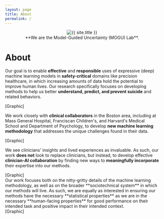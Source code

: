 ```yaml
---
layout: page
title: About
permalink: /
---
```


<center>
<img style="max-width: 300px;" src="{{ site.author.image }}" alt="{{ site.title }}" class="circle-image">

<div markdown="1">
**We are the Model-Guided Uncertainty (MOGU) Lab**.
</div>
</center>


# About

<div class="container">
<div class="row">
<div markdown="1" class="col-lg-6 about-box">

Our goal is to enable **effective** and **responsible** uses of expressive (deep) machine learning models in **safety-critical** domains like precision healthcare, in which increasing amounts of data hold the potential to improve human lives. Our research specifically focuses on developing methods to help us better **understand, predict, and prevent suicide** and related behaviors.    

</div>
<div class="col-lg-6 about-box">
[Graphic]
</div>
</div>

<div class="row">
<div markdown="1" class="col-lg-6 about-box">

We work closely with **clinical collaborators** in the Boston area, including at Mass General Hospital, Franciscan Children's, and Harvard's Medical School and Department of Psychology, to develop **new machine learning methodology** that addresses the unique challenges found in their data. 

</div>
<div class="col-lg-6 about-box">
[Graphic]
</div>
</div>

<div class="row">
<div markdown="1" class="col-lg-6 about-box">

We see clinicians' insights and lived experiences as invaluable. As such, our work **does not** look to replace clinicians, but instead, to develop effective **clinician-AI collaboration** by finding new ways to **meaningfully incorporate** their expertise into our methods.

</div>
<div class="col-lg-6 about-box">
[Graphic]
</div>
</div>

<div class="row">
<div markdown="1" class="col-lg-6 about-box">
Our work focuses both on the nitty-gritty details of the machine learning methodology, as well as on the broader **sociotechnical system** in which our methods will live. As such, we are equally as interested in ensuring our methods have the necessary **statistical properties** as we are in the necessary **human-facing properties** for good performance on their intended task and positive impact in their intended context. 
</div>
<div class="col-lg-6 about-box">
[Graphic]
</div>
</div>

</div>





